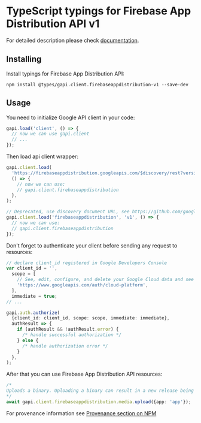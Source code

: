 # TypeScript typings for Firebase App Distribution API v1

For detailed description please check [documentation](https://firebase.google.com/products/app-distribution).

## Installing

Install typings for Firebase App Distribution API:

```
npm install @types/gapi.client.firebaseappdistribution-v1 --save-dev
```

## Usage

You need to initialize Google API client in your code:

```typescript
gapi.load('client', () => {
  // now we can use gapi.client
  // ...
});
```

Then load api client wrapper:

```typescript
gapi.client.load(
  'https://firebaseappdistribution.googleapis.com/$discovery/rest?version=v1',
  () => {
    // now we can use:
    // gapi.client.firebaseappdistribution
  },
);
```

```typescript
// Deprecated, use discovery document URL, see https://github.com/google/google-api-javascript-client/blob/master/docs/reference.md#----gapiclientloadname----version----callback--
gapi.client.load('firebaseappdistribution', 'v1', () => {
  // now we can use:
  // gapi.client.firebaseappdistribution
});
```

Don't forget to authenticate your client before sending any request to resources:

```typescript
// declare client_id registered in Google Developers Console
var client_id = '',
  scope = [
    // See, edit, configure, and delete your Google Cloud data and see the email address for your Google Account.
    'https://www.googleapis.com/auth/cloud-platform',
  ],
  immediate = true;
// ...

gapi.auth.authorize(
  {client_id: client_id, scope: scope, immediate: immediate},
  authResult => {
    if (authResult && !authResult.error) {
      /* handle successful authorization */
    } else {
      /* handle authorization error */
    }
  },
);
```

After that you can use Firebase App Distribution API resources: <!-- TODO: make this work for multiple namespaces -->

```typescript
/*
Uploads a binary. Uploading a binary can result in a new release being created, an update to an existing release, or a no-op if a release with the same binary already exists.
*/
await gapi.client.firebaseappdistribution.media.upload({app: 'app'});
```

For provenance information see [Provenance section on NPM](https://www.npmjs.com/package/@maxim_mazurok/gapi.client.firebaseappdistribution-v1#Provenance:~:text=none-,Provenance,-Built%20and%20signed)
